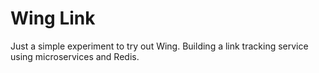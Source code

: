 # Wing Link

Just a simple experiment to try out Wing. Building a link tracking service using microservices and Redis.